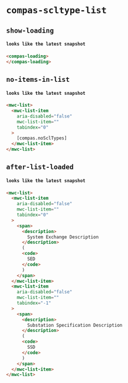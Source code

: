 # `compas-scltype-list`

## `show-loading`

####   `looks like the latest snapshot`

```html
<compas-loading>
</compas-loading>

```

## `no-items-in-list`

####   `looks like the latest snapshot`

```html
<mwc-list>
  <mwc-list-item
    aria-disabled="false"
    mwc-list-item=""
    tabindex="0"
  >
    [compas.noSclTypes]
  </mwc-list-item>
</mwc-list>

```

## `after-list-loaded`

####   `looks like the latest snapshot`

```html
<mwc-list>
  <mwc-list-item
    aria-disabled="false"
    mwc-list-item=""
    tabindex="0"
  >
    <span>
      <description>
        System Exchange Description
      </description>
      (
      <code>
        SED
      </code>
      )
    </span>
  </mwc-list-item>
  <mwc-list-item
    aria-disabled="false"
    mwc-list-item=""
    tabindex="-1"
  >
    <span>
      <description>
        Substation Specification Description
      </description>
      (
      <code>
        SSD
      </code>
      )
    </span>
  </mwc-list-item>
</mwc-list>

```

